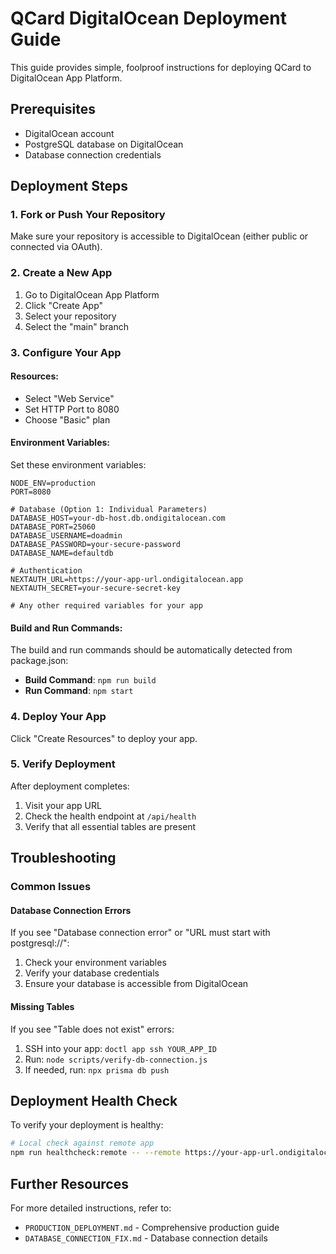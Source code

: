 # QCard DigitalOcean Deployment Guide

This guide provides simple, foolproof instructions for deploying QCard to DigitalOcean App Platform.

## Prerequisites

- DigitalOcean account
- PostgreSQL database on DigitalOcean
- Database connection credentials

## Deployment Steps

### 1. Fork or Push Your Repository

Make sure your repository is accessible to DigitalOcean (either public or connected via OAuth).

### 2. Create a New App

1. Go to DigitalOcean App Platform
2. Click "Create App"
3. Select your repository
4. Select the "main" branch

### 3. Configure Your App

#### Resources:

- Select "Web Service"
- Set HTTP Port to 8080
- Choose "Basic" plan

#### Environment Variables:

Set these environment variables:

```
NODE_ENV=production
PORT=8080

# Database (Option 1: Individual Parameters)
DATABASE_HOST=your-db-host.db.ondigitalocean.com
DATABASE_PORT=25060
DATABASE_USERNAME=doadmin
DATABASE_PASSWORD=your-secure-password
DATABASE_NAME=defaultdb

# Authentication
NEXTAUTH_URL=https://your-app-url.ondigitalocean.app
NEXTAUTH_SECRET=your-secure-secret-key

# Any other required variables for your app
```

#### Build and Run Commands:

The build and run commands should be automatically detected from package.json:
- **Build Command**: `npm run build`
- **Run Command**: `npm start`

### 4. Deploy Your App

Click "Create Resources" to deploy your app.

### 5. Verify Deployment

After deployment completes:

1. Visit your app URL
2. Check the health endpoint at `/api/health`
3. Verify that all essential tables are present

## Troubleshooting

### Common Issues

#### Database Connection Errors

If you see "Database connection error" or "URL must start with postgresql://":

1. Check your environment variables
2. Verify your database credentials
3. Ensure your database is accessible from DigitalOcean

#### Missing Tables

If you see "Table does not exist" errors:

1. SSH into your app: `doctl app ssh YOUR_APP_ID`
2. Run: `node scripts/verify-db-connection.js`
3. If needed, run: `npx prisma db push`

## Deployment Health Check

To verify your deployment is healthy:

```bash
# Local check against remote app
npm run healthcheck:remote -- --remote https://your-app-url.ondigitalocean.app
```

## Further Resources

For more detailed instructions, refer to:
- `PRODUCTION_DEPLOYMENT.md` - Comprehensive production guide
- `DATABASE_CONNECTION_FIX.md` - Database connection details
